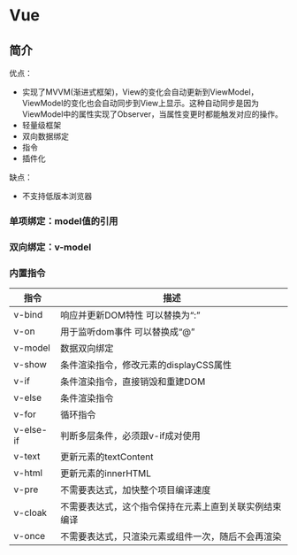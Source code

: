 # Vue

## 简介

优点：

- 实现了MVVM(渐进式框架)，View的变化会自动更新到ViewModel，ViewModel的变化也会自动同步到View上显示。这种自动同步是因为ViewModel中的属性实现了Observer，当属性变更时都能触发对应的操作。
- 轻量级框架
- 双向数据绑定
- 指令
- 插件化

缺点：

- 不支持低版本浏览器

### 单项绑定：model值的引用

### 双向绑定：v-model

### 内置指令

| 指令      | 描述                                                   |
| --------- | ------------------------------------------------------ |
| v-bind    | 响应并更新DOM特性 可以替换为“:”                        |
| v-on      | 用于监听dom事件 可以替换成“@”                          |
| v-model   | 数据双向绑定                                           |
| v-show    | 条件渲染指令，修改元素的displayCSS属性                 |
| v-if      | 条件渲染指令，直接销毁和重建DOM                        |
| v-else    | 条件渲染指令                                           |
| v-for     | 循环指令                                               |
| v-else-if | 判断多层条件，必须跟v-if成对使用                       |
| v-text    | 更新元素的textContent                                  |
| v-html    | 更新元素的innerHTML                                    |
| v-pre     | 不需要表达式，加快整个项目编译速度                     |
| v-cloak   | 不需要表达式，这个指令保持在元素上直到关联实例结束编译 |
| v-once    | 不需要表达式，只渲染元素或组件一次，随后不会再渲染     |

